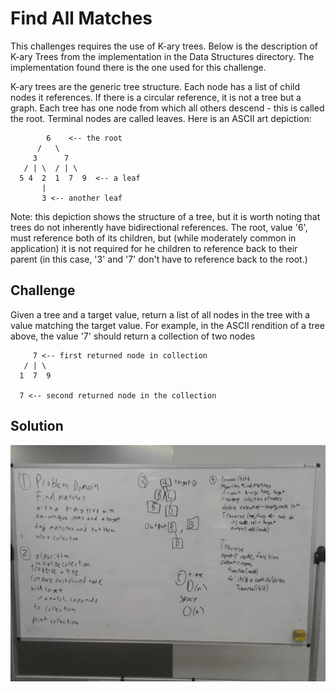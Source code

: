 # Find All Matches
This challenges requires the use of K-ary trees. Below is the description of K-ary Trees from the implementation in the Data Structures directory. The implementation found there is the one used for this challenge. <br>

K-ary trees are the generic tree structure. Each node has a list of child nodes it references. If there is a circular reference, it is not a tree but a graph. Each tree has one node from which all others descend - this is called the root. Terminal nodes are called leaves. Here is an ASCII art depiction:
```
        6    <-- the root    
      /   \       
     3      7     
   / | \  / | \  
  5 4  2  1  7  9  <-- a leaf
       |
	   3 <-- another leaf
```
Note: this depiction shows the structure of a tree, but it is worth noting that trees do not inherently have bidirectional references. The root, value '6', must reference both of its children, but (while moderately common in application) it is not required for he children to reference back to their parent (in this case, '3' and '7' don't have to reference back to the root.)

## Challenge
Given a tree and a target value, return a list of all nodes in the tree with a value matching the target value. For example, in the ASCII rendition of a tree above, the value '7' should return a collection of two nodes
```
     7 <-- first returned node in collection
   / | \
  1  7  9

  7 <-- second returned node in the collection
```

## Solution
![Whiteboard](../../../assets/find_matches.jpg )

